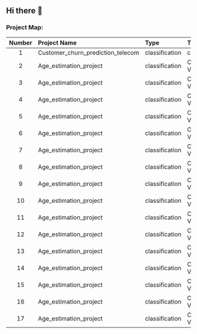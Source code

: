 ## Hi there 👋

### Project Map:
|Number|Project Name|Type|Technologies|
|:-:|:-|:-|:-|
|1|Customer_churn_prediction_telecom|classification|classic ML|
|2|Age_estimation_project|classification|Computer Vision|
|3|Age_estimation_project|classification|Computer Vision|
|4|Age_estimation_project|classification|Computer Vision|
|5|Age_estimation_project|classification|Computer Vision|
|6|Age_estimation_project|classification|Computer Vision|
|7|Age_estimation_project|classification|Computer Vision|
|8|Age_estimation_project|classification|Computer Vision|
|9|Age_estimation_project|classification|Computer Vision|
|10|Age_estimation_project|classification|Computer Vision|
|11|Age_estimation_project|classification|Computer Vision|
|12|Age_estimation_project|classification|Computer Vision|
|13|Age_estimation_project|classification|Computer Vision|
|14|Age_estimation_project|classification|Computer Vision|
|15|Age_estimation_project|classification|Computer Vision|
|16|Age_estimation_project|classification|Computer Vision|
|17|Age_estimation_project|classification|Computer Vision|

<!--
**Grinef/Grinef** is a ✨ _special_ ✨ repository because its `README.md` (this file) appears on your GitHub profile.

Here are some ideas to get you started:

- 🔭 I’m currently working on ...
- 🌱 I’m currently learning ...
- 👯 I’m looking to collaborate on ...
- 🤔 I’m looking for help with ...
- 💬 Ask me about ...
- 📫 How to reach me: ...
- 😄 Pronouns: ...
- ⚡ Fun fact: ...
-->
